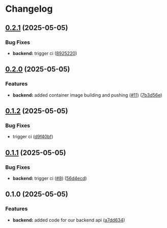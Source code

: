 # Changelog

## [0.2.1](https://github.com/mischavandenburg/devops-study-app/compare/backend-v0.2.0...backend-v0.2.1) (2025-05-05)


### Bug Fixes

* **backend:** trigger ci ([8925220](https://github.com/mischavandenburg/devops-study-app/commit/892522024b4dacd8ea9b9d507a35231243793dba))

## [0.2.0](https://github.com/mischavandenburg/devops-study-app/compare/backend-v0.1.2...backend-v0.2.0) (2025-05-05)


### Features

* **backend:** added container image building and pushing ([#11](https://github.com/mischavandenburg/devops-study-app/issues/11)) ([7b3d56e](https://github.com/mischavandenburg/devops-study-app/commit/7b3d56e8446385c050e767408af6dc166ac3d5ac))

## [0.1.2](https://github.com/mischavandenburg/devops-study-app/compare/backend-v0.1.1...backend-v0.1.2) (2025-05-05)


### Bug Fixes

* trigger ci ([d9f40bf](https://github.com/mischavandenburg/devops-study-app/commit/d9f40bf1972ec4a12650534816b499d42b144df1))

## [0.1.1](https://github.com/mischavandenburg/devops-study-app/compare/backend-v0.1.0...backend-v0.1.1) (2025-05-05)


### Bug Fixes

* **backend:** trigger ci ([#8](https://github.com/mischavandenburg/devops-study-app/issues/8)) ([56d4ecd](https://github.com/mischavandenburg/devops-study-app/commit/56d4ecd8f532cd8b5740779ed927e70aa3ce25fb))

## 0.1.0 (2025-05-05)


### Features

* **backend:** added code for our backend api ([a7dd634](https://github.com/mischavandenburg/devops-study-app/commit/a7dd634daa981b370a9f5b19ecf06fa88345dc69))
